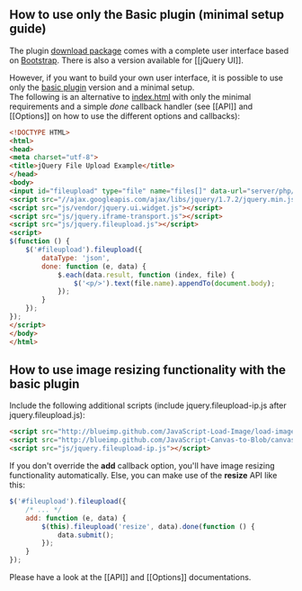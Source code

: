 ## How to use only the Basic plugin (minimal setup guide)

The plugin [download package](https://github.com/blueimp/jQuery-File-Upload/archives/master) comes with a complete user interface based on [Bootstrap](http://twitter.github.com/bootstrap/). There is also a version available for [[jQuery UI]].

However, if you want to build your own user interface, it is possible to use only the [basic plugin](https://github.com/blueimp/jQuery-File-Upload/blob/master/js/jquery.fileupload.js) version and a minimal setup.  
The following is an alternative to [index.html](https://github.com/blueimp/jQuery-File-Upload/blob/master/index.html) with only the minimal requirements and a simple *done* callback handler (see [[API]] and [[Options]] on how to use the different options and callbacks):

```html
<!DOCTYPE HTML>
<html>
<head>
<meta charset="utf-8">
<title>jQuery File Upload Example</title>
</head>
<body>
<input id="fileupload" type="file" name="files[]" data-url="server/php/" multiple>
<script src="//ajax.googleapis.com/ajax/libs/jquery/1.7.2/jquery.min.js"></script>
<script src="js/vendor/jquery.ui.widget.js"></script>
<script src="js/jquery.iframe-transport.js"></script>
<script src="js/jquery.fileupload.js"></script>
<script>
$(function () {
    $('#fileupload').fileupload({
        dataType: 'json',
        done: function (e, data) {
            $.each(data.result, function (index, file) {
                $('<p/>').text(file.name).appendTo(document.body);
            });
        }
    });
});
</script>
</body> 
</html>
```

## How to use image resizing functionality with the basic plugin

Include the following additional scripts (include jquery.fileupload-ip.js after jquery.fileupload.js):

```html
<script src="http://blueimp.github.com/JavaScript-Load-Image/load-image.min.js"></script>
<script src="http://blueimp.github.com/JavaScript-Canvas-to-Blob/canvas-to-blob.min.js"></script>
<script src="js/jquery.fileupload-ip.js"></script>
```

If you don't override the **add** callback option, you'll have image resizing functionality automatically. Else, you can make use of the **resize** API like this:

```js
$('#fileupload').fileupload({
    /* ... */
    add: function (e, data) {
        $(this).fileupload('resize', data).done(function () {
            data.submit();
        });
    }
});
```

Please have a look at the [[API]] and [[Options]] documentations.